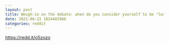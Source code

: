 ```yaml
--- 
layout: post 
title: Weigh-in on the debate: when do you consider yourself to be "losing" in crypto? 
date: 2021-06-22 1624402986 
categories: reddit 
--- 
```

https://redd.it/o5zozo